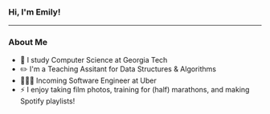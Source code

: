 ### Hi, I'm Emily!

---

### About Me
- 🐝 I study Computer Science at Georgia Tech
- ✏️ I'm a Teaching Assitant for Data Structures & Algorithms
- 👩🏻‍💻 Incoming Software Engineer at Uber 
- ⚡️ I enjoy taking film photos, training for (half) marathons, and making Spotify playlists!

<!--
**emilyjwu/emilyjwu** is a ✨ _special_ ✨ repository because its `README.md` (this file) appears on your GitHub profile.

Here are some ideas to get you started:

- 🔭 I’m currently working on ...
- 🌱 I’m currently learning ...
- 👯 I’m looking to collaborate on ...
- 🤔 I’m looking for help with ...
- 💬 Ask me about ...
- 📫 How to reach me: ...
- 😄 Pronouns: ...
- ⚡ Fun fact: ...
-->
